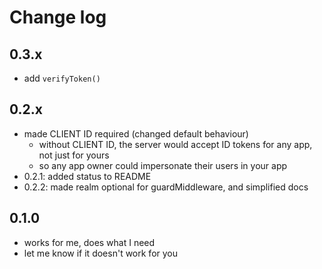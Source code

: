 # Change log

## 0.3.x

- add `verifyToken()`

## 0.2.x

- made CLIENT ID required (changed default behaviour)
  - without CLIENT ID, the server would accept ID tokens for any app, not just for yours
  - so any app owner could impersonate their users in your app
- 0.2.1: added status to README
- 0.2.2: made realm optional for guardMiddleware, and simplified docs

## 0.1.0

- works for me, does what I need
- let me know if it doesn't work for you
